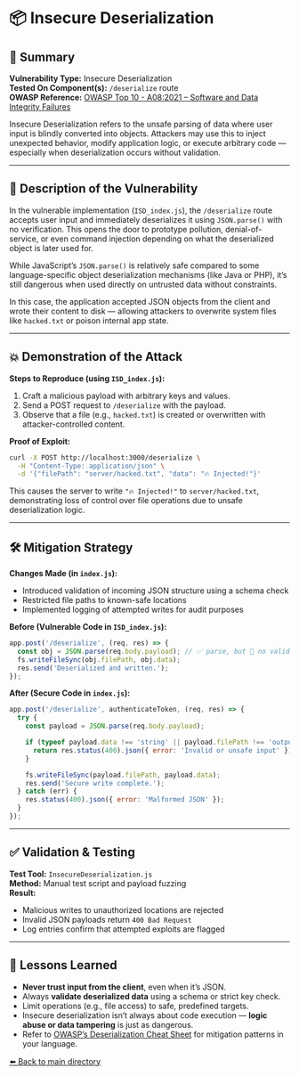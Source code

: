 # 📦 Insecure Deserialization

## 📌 Summary

**Vulnerability Type:** Insecure Deserialization  
**Tested On Component(s):** `/deserialize` route  
**OWASP Reference:** [OWASP Top 10 - A08:2021 – Software and Data Integrity Failures](https://owasp.org/Top10/A08_2021-Software_and_Data_Integrity_Failures/)

Insecure Deserialization refers to the unsafe parsing of data where user input is blindly converted into objects. Attackers may use this to inject unexpected behavior, modify application logic, or execute arbitrary code — especially when deserialization occurs without validation.

---

## 🚨 Description of the Vulnerability

In the vulnerable implementation (`ISD_index.js`), the `/deserialize` route accepts user input and immediately deserializes it using `JSON.parse()` with no verification. This opens the door to prototype pollution, denial-of-service, or even command injection depending on what the deserialized object is later used for.

While JavaScript’s `JSON.parse()` is relatively safe compared to some language-specific object deserialization mechanisms (like Java or PHP), it’s still dangerous when used directly on untrusted data without constraints.

In this case, the application accepted JSON objects from the client and wrote their content to disk — allowing attackers to overwrite system files like `hacked.txt` or poison internal app state.

---

## 💥 Demonstration of the Attack

**Steps to Reproduce (using `ISD_index.js`):**
1. Craft a malicious payload with arbitrary keys and values.
2. Send a POST request to `/deserialize` with the payload.
3. Observe that a file (e.g., `hacked.txt`) is created or overwritten with attacker-controlled content.

**Proof of Exploit:**
```bash
curl -X POST http://localhost:3000/deserialize \
  -H "Content-Type: application/json" \
  -d '{"filePath": "server/hacked.txt", "data": "🔥 Injected!"}'
```

This causes the server to write `"🔥 Injected!"` to `server/hacked.txt`, demonstrating loss of control over file operations due to unsafe deserialization logic.

---

## 🛠️ Mitigation Strategy

**Changes Made (in `index.js`):**
- Introduced validation of incoming JSON structure using a schema check
- Restricted file paths to known-safe locations
- Implemented logging of attempted writes for audit purposes

**Before (Vulnerable Code in `ISD_index.js`):**
```js
app.post('/deserialize', (req, res) => {
  const obj = JSON.parse(req.body.payload); // ✅ parse, but 🚨 no validation
  fs.writeFileSync(obj.filePath, obj.data);
  res.send('Deserialized and written.');
});
```

**After (Secure Code in `index.js`):**
```js
app.post('/deserialize', authenticateToken, (req, res) => {
  try {
    const payload = JSON.parse(req.body.payload);

    if (typeof payload.data !== 'string' || payload.filePath !== 'output/safe.txt') {
      return res.status(400).json({ error: 'Invalid or unsafe input' });
    }

    fs.writeFileSync(payload.filePath, payload.data);
    res.send('Secure write complete.');
  } catch (err) {
    res.status(400).json({ error: 'Malformed JSON' });
  }
});
```

---

## ✅ Validation & Testing

**Test Tool:** `InsecureDeserialization.js`  
**Method:** Manual test script and payload fuzzing  
**Result:**
- Malicious writes to unauthorized locations are rejected
- Invalid JSON payloads return `400 Bad Request`
- Log entries confirm that attempted exploits are flagged

---

## 🧠 Lessons Learned

- **Never trust input from the client**, even when it’s JSON.
- Always **validate deserialized data** using a schema or strict key check.
- Limit operations (e.g., file access) to safe, predefined targets.
- Insecure deserialization isn’t always about code execution — **logic abuse or data tampering** is just as dangerous.
- Refer to [OWASP’s Deserialization Cheat Sheet](https://cheatsheetseries.owasp.org/cheatsheets/Deserialization_Cheat_Sheet.html) for mitigation patterns in your language.

[⬅️ Back to main directory](./README.md)